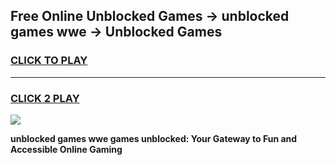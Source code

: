 
## Free Online Unblocked Games → unblocked games wwe → Unblocked Games
<h3>
<a href="https://premium.freeplayer.one?title=unblocked_games_wwe&ref=21F">CLICK TO PLAY</a></h3>
<hr>

<h3>
<a href="https://premium.freeplayer.one?title=unblocked_games_wwe&ref=21F">CLICK 2 PLAY</a>
  
</h3>

<a href="https://premium.freeplayer.one?title=unblocked_games_wwe&ref=21F/"><img src="https://clearcache.store/games.png"></a>


**unblocked games wwe games unblocked: Your Gateway to Fun and Accessible Online Gaming**
